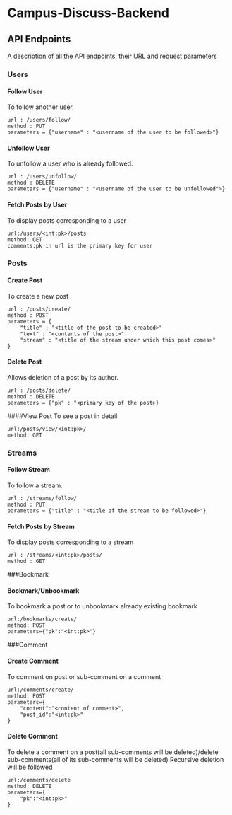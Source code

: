 # Campus-Discuss-Backend
## API Endpoints
A description of all the API endpoints, their URL and request parameters
### Users
#### Follow User
To follow another user.
```
url : /users/follow/
method : PUT
parameters = {"username" : "<username of the user to be followed>"}
```
#### Unfollow User
To unfollow a user who is already followed.
```
url : /users/unfollow/
method : DELETE
parameters = {"username" : "<username of the user to be unfollowed">}
```
#### Fetch Posts by User
To display posts corresponding to a user
```
url:/users/<int:pk>/posts
method: GET
comments:pk in url is the primary key for user
```
### Posts
#### Create Post
To create a new post
```
url : /posts/create/
method : POST
parameters = {
    "title" : "<title of the post to be created>"
    "text" : "<contents of the post>"
    "stream" : "<title of the stream under which this post comes>"
}
```
#### Delete Post
Allows deletion of a post by its author.
```
url : /posts/delete/
method : DELETE
parameters = {"pk" : "<primary key of the post>}
```
####View Post
To see a post in detail
```
url:/posts/view/<int:pk>/
method: GET
```
### Streams
#### Follow Stream
To follow a stream.
```
url : /streams/follow/
method : PUT
parameters = {"title" : "<title of the stream to be followed>"}
```
#### Fetch Posts by Stream
To display posts corresponding to a stream
```
url : /streams/<int:pk>/posts/
method : GET
```
###Bookmark
#### Bookmark/Unbookmark
To bookmark a post or to unbookmark already existing bookmark
```
url:/bookmarks/create/
method: POST
parameters={"pk":"<int:pk>"}
```
###Comment
#### Create Comment
To comment on post or sub-comment on a comment
```
url:/comments/create/
method: POST
parameters={
    "content":"<content of comment>",
    "post_id":"<int:pk>"
}
```
#### Delete Comment
To delete a comment on a post(all sub-comments will be deleted)/delete sub-comments(all of its sub-comments will be deleted).Recursive deletion will be followed
```
url:/comments/delete
method: DELETE
parameters={
    "pk":"<int:pk>"
}
```
